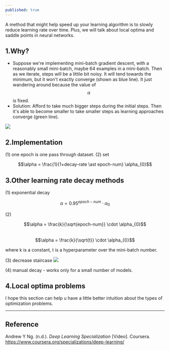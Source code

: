 ```yaml
---
published: true
---
```

A method that might help speed up your learning algorithm is to slowly reduce learning rate over time. Plus, we will talk about local optima and saddle points in neural networks.

## 1.Why?
- Suppose we're implementing mini-batch gradient descent, with a reasonably small mini-batch, maybe 64 examples in a mini-batch. Then as we iterate, steps will be a littile bit noisy. It will tend towards the minimum, but it won't exactly converge (shown as blue line). It just wandering around because the value of $$\alpha$$ is fixed.  
- Solution: Afford to take much bigger steps during the initial steps. Then it's able to become smaller to take smaller steps as learning approaches converge (green line).  

![]({{site.baseurl}}/images/lr_decay_1.PNG)

## 2.Implementation
(1) one epoch is one pass through dataset.
(2) set

$$\alpha = \frac{1}{1+decay-rate \ast epoch-num} \alpha_{0}$$

## 3.Other learning rate decay methods
(1) exponential decay

$$\alpha = 0.95^{epoch-num} \cdot \alpha_{0}$$

(2)

$$\alpha = \frac{k}{\sqrt{epoch-num}} \cdot \alpha_{0}$$  
$$\alpha = \frac{k}{\sqrt{t}} \cdot \alpha_{0}$$

where k is a constant, t is a hyperparameter over the mini-batch number.

(3) decrease staircase
![]({{site.baseurl}}/images/lr_decay_2.PNG)

(4) manual decay - works only for a small number of models.  

## 4.Local optima problems
I hope this section can help u have a little better intuition about the types of optimization problems.

----
## Reference
Andrew Y Ng. (n.d.). _Deep Learning Specialization_ [Video]. Coursera.  
<https://www.coursera.org/specializations/deep-learning/>
